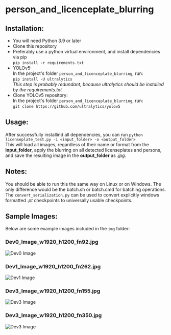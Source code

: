 # person_and_licenceplate_blurring

## Installation:
- You will need Python 3.9 or later
- Clone this repository
- Preferably use a python virtual environment, and install dependencies via pip\
  `pip install -r requirements.txt`
- YOLOv5:  
  In the project's folder `person_and_licenceplate_blurring`, run:  
  `pip install -U ultralytics`\
  *This step is probably redundant, because ultralytics should be installed by the requirements.txt*
- Clone YOLOv5 repository:  
  In the project's folder `person_and_licenceplate_blurring`, run:  
  `git clone https://github.com/ultralytics/yolov5`

## Usage:

After successfully installind all dependencies, you can run `python licenseplate_test.py -i <input_folder> -o <output_folder>`\
This will load all images, regardless of their name or format from the **input_folder**, apply the blurring on all detected licenseplates and persons, and save the resulting image in the **output_folder** as *.jpg*.

## Notes:

You should be able to run this the same way on Linux or on Windows. The only difference would be the batch.sh or batch.cmd for batching operations.\
The `convert_serialization.py` can be used to convert explicitly windows formatted *.pt* checkpoints to universally usable checkpoints.

## Sample Images:

Below are some example images included in the `img` folder:

### Dev0_Image_w1920_h1200_fn92.jpg
![Dev0 Image](img/Dev0_Image_w1920_h1200_fn92.jpg)

### Dev1_Image_w1920_h1200_fn262.jpg
![Dev1 Image](img/Dev1_Image_w1920_h1200_fn262.jpg)

### Dev3_Image_w1920_h1200_fn155.jpg
![Dev3 Image](img/Dev3_Image_w1920_h1200_fn155.jpg)

### Dev3_Image_w1920_h1200_fn350.jpg
![Dev3 Image](img/Dev3_Image_w1920_h1200_fn350.jpg)
